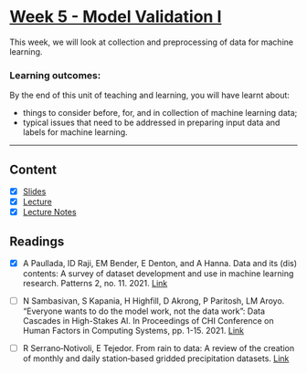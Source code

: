 # [Week 5 - Model Validation I](https://canvas.sussex.ac.uk/courses/31315)
This week, we will look at collection and preprocessing of data for machine learning. 

### Learning outcomes:
By the end of this unit of teaching and learning, you will have learnt about:
- things to consider before, for, and in collection of machine learning data; 
- typical issues that need to be addressed in preparing input data and labels for machine learning.

---

## Content
- [x] [Slides](https://canvas.sussex.ac.uk/courses/31315/files/5302043?wrap=1)
- [x] [Lecture](https://sussex.cloud.panopto.eu/Panopto/Pages/Viewer.aspx?id=32d50556-1ebb-477f-a7af-b290008f0d87)
- [x] [Lecture Notes](https://github.com/LukeBirkett/study-planner/blob/main/934G5_Machine_Learning/week_5/ML_Week_5_ModelValid1.pdf)
 
## Readings
- [x] A Paullada, ID Raji, EM Bender, E Denton, and A Hanna. Data and its (dis) contents: A survey of dataset development and use in machine learning research. Patterns 2, no. 11. 2021. [Link](https://readinglists.sussex.ac.uk/leganto/nui/citation/20811019960002461?institute=44SUS_INST&auth=SAML)
- [ ] N Sambasivan, S Kapania, H Highfill, D Akrong, P Paritosh, LM Aroyo. “Everyone wants to do the model work, not the data work”: Data Cascades in High-Stakes AI. In Proceedings of CHI Conference on Human Factors in Computing Systems, pp. 1-15. 2021. [Link](https://readinglists.sussex.ac.uk/leganto/nui/citation/20811019980002461?institute=44SUS_INST&auth=SAML)
- [ ] R Serrano‐Notivoli, E Tejedor. From rain to data: A review of the creation of monthly and daily station‐based gridded precipitation datasets. [Link](https://readinglists.sussex.ac.uk/leganto/nui/citation/20811019970002461?institute=44SUS_INST&auth=SAML)

